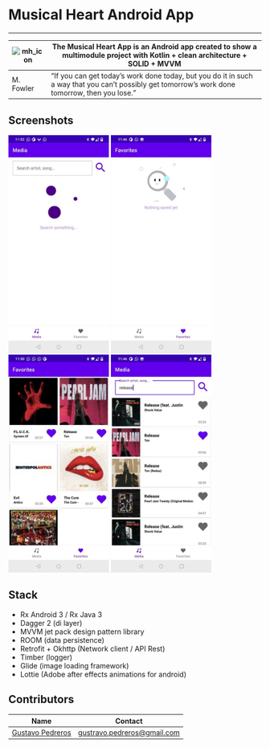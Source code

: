 # Musical Heart Android App
---------------------------
| ![mh_icon](https://user-images.githubusercontent.com/1569880/125649059-fe20d7e6-1f43-4457-9aee-df404cc7ab36.png) | The Musical Heart App is an Android app created to show a multimodule project with Kotlin + clean architecture + SOLID + MVVM |
| -- | -- |
| M. Fowler | “If you can get today’s work done today, but you do it in such a way that you can’t possibly get tomorrow’s work done tomorrow, then you lose.” |

## Screenshots
<img src="docs/01.jpg" width="200"> <img src="docs/02.jpg" width="200"> <img src="docs/03.jpg" width="200"> <img src="docs/04.jpg" width="200">

## Stack
- Rx Android 3 / Rx Java 3
- Dagger 2 (di layer)
- MVVM jet pack design pattern library
- ROOM (data persistence)
- Retrofit + Okhttp (Network client / API Rest)
- Timber (logger)
- Glide (image loading framework)
- Lottie (Adobe after effects animations for android)

## Contributors
Name | Contact
:---: | :---:
[Gustavo Pedreros](https://github.com/gustavo-pedreros) |  [gustravo.pedreros@gmail.com](mailto:gustravo.pedreros@gmail.com)
